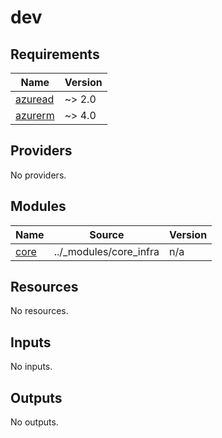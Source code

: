 # dev

<!-- BEGIN_TF_DOCS -->
## Requirements

| Name | Version |
|------|---------|
| <a name="requirement_azuread"></a> [azuread](#requirement\_azuread) | ~> 2.0 |
| <a name="requirement_azurerm"></a> [azurerm](#requirement\_azurerm) | ~> 4.0 |

## Providers

No providers.

## Modules

| Name | Source | Version |
|------|--------|---------|
| <a name="module_core"></a> [core](#module\_core) | ../_modules/core_infra | n/a |

## Resources

No resources.

## Inputs

No inputs.

## Outputs

No outputs.
<!-- END_TF_DOCS -->
